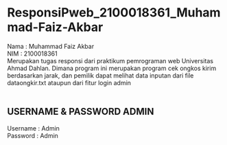 # ResponsiPweb_2100018361_Muhammad-Faiz-Akbar</br>
Nama : Muhammad Faiz Akbar</br>
NIM  : 2100018361</br>
Merupakan tugas responsi dari praktikum pemrograman web Universitas Ahmad Dahlan. 
Dimana program ini merupakan program cek ongkos kirim berdasarkan jarak, dan pemilik dapat melihat data inputan dari file dataongkir.txt ataupun dari fitur login admin</br></br>
## USERNAME & PASSWORD ADMIN</br>
Username : Admin</br>
Password : Admin</br>

